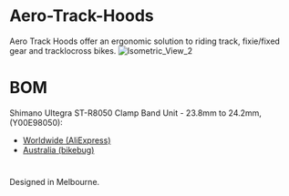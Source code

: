 # Aero-Track-Hoods
Aero Track Hoods offer an ergonomic solution to riding track, fixie/fixed gear and tracklocross bikes.
![Isometric_View_2](https://user-images.githubusercontent.com/85740352/177072448-15275164-285c-4716-9140-8ff4391ba852.png)


# BOM

Shimano Ultegra ST-R8050 Clamp Band Unit - 23.8mm to 24.2mm, (Y00E98050):
- [Worldwide (AliExpress)](https://www.aliexpress.com/item/1005003148055062.html?spm=a2g0o.seodetail.topbuy.1.643721bfPm7gVd)
- [Australia (bikebug)](https://www.bikebug.com/shimano-ultegra-di2-st-r8050-clamp-band-unit---23.8mm-to-24.2mm.html)


#
Designed in Melbourne.
